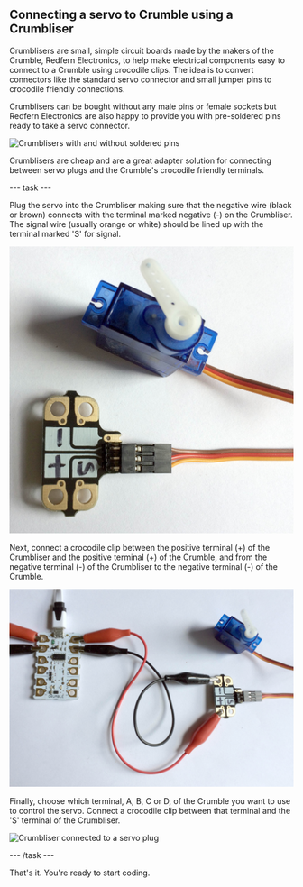 ## Connecting a servo to Crumble using a Crumbliser

Crumblisers are small, simple circuit boards made by the makers of the Crumble, Redfern Electronics, to help make electrical components easy to connect to a Crumble using crocodile clips. The idea is to convert connectors like the standard servo connector and small jumper pins to crocodile friendly connections.

Crumblisers can be bought without any male pins or female sockets but Redfern Electronics are also happy to provide you with pre-soldered pins ready to take a servo connector.

![Crumblisers with and without soldered pins](images/crumblisers.png)

Crumblisers are cheap and are a great adapter solution for connecting between servo plugs and the Crumble's crocodile friendly terminals.

--- task ---

Plug the servo into the Crumbliser making sure that the negative wire (black or brown) connects with the terminal marked negative (-) on the Crumbliser. The signal wire (usually orange or white) should be lined up with the terminal marked 'S' for signal.

![Crumbliser connected to a servo plug](images/crumbliser_to_servo_plug.png)

Next, connect a crocodile clip between the positive terminal (+) of the Crumbliser and the positive terminal (+) of the Crumble, and from the negative terminal (-) of the Crumbliser to the negative terminal (-) of the Crumble.

![Crumbliser connected to Crumble +ve and -ve](images/crumbliser_to_crumble_power.png)

Finally, choose which terminal, A, B, C or D, of the Crumble you want to use to control the servo. Connect a crocodile clip between that terminal and the 'S' terminal of the Crumbliser.

![Crumbliser connected to a servo plug](images/crumbliser_to_crumble_signal.png)

--- /task ---

That's it. You're ready to start coding.